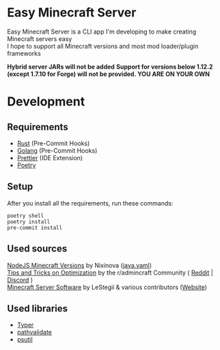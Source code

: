 # Easy Minecraft Server

Easy Minecraft Server is a CLI app I'm developing to make creating Minecraft servers easy  
I hope to support all Minecraft versions and most mod loader/plugin frameworks

**Hybrid server JARs will not be added**
**Support for versions below 1.12.2 (except 1.7.10 for Forge) will not be provided. YOU ARE ON YOUR OWN**

# Development

## Requirements

- [Rust](https://www.rust-lang.org/) (Pre-Commit Hooks)
- [Golang](https://go.dev/) (Pre-Commit Hooks)
- [Prettier](https://prettier.io/) (IDE Extension)
- [Poetry](https://python-poetry.org/)

## Setup

After you install all the requirements, run these commands:

```
poetry shell
poetry install
pre-commit install
```

## Used sources

[NodeJS Minecraft Versions](https://github.com/Nixinova/Minecraft-Versions) by Nixinova ([java.yaml](https://github.com/Nixinova/Minecraft-Versions/blob/main/data/java.yaml))  
[Tips and Tricks on Optimization](https://www.setup.md/docs) by the r/admincraft Community ( [Reddit](https://www.reddit.com/r/admincraft/) | [Discord](https://discord.gg/DxrXq2R) )  
[Minecraft Server Software](https://github.com/LeStegii/server-software) by LeStegii & various contributors ([Website](https://lestegii.github.io/server-software))

## Used libraries

- [Typer](https://pypi.org/project/typer/)
- [pathvalidate](https://pypi.org/project/pathvalidate/)
- [psutil](https://pypi.org/project/psutil/)
